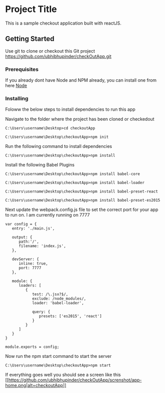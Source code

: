 # Project Title

This is a sample checkout application built with reactJS.

## Getting Started

Use git to clone or checkout this Git project https://github.com/ubhibhupinder/checkOutApp.git

### Prerequisites

If you already dont have Node and NPM already, you can  install one from here [Node](https://nodejs.org/en/download/)

### Installing

Foloww the below steps to install dependencies to run this app

Navigate to the folder where the project has been cloned or checkedout
```
C:\Users\username\Desktop>cd checkoutApp

C:\Users\username\Desktop\checkoutApp>npm init
```

Run the following command to install dependencies

```
C:\Users\username\Desktop\checkoutApp>npm install
```

Install the following Babel Plugins

```
C:\Users\username\Desktop\checkoutApp>npm install babel-core

C:\Users\username\Desktop\checkoutApp>npm install babel-loader

C:\Users\username\Desktop\checkoutApp>npm install babel-preset-react

C:\Users\username\Desktop\checkoutApp>npm install babel-preset-es2015
```

Next update the webpack.config.js file to set the correct port for your app to run on. I am currently running on 7777

```
var config = {
   entry: './main.js',
	
   output: {
      path:'/',
      filename: 'index.js',
   },
	
   devServer: {
      inline: true,
      port: 7777
   },
	
   module: {
      loaders: [
         {
            test: /\.jsx?$/,
            exclude: /node_modules/,
            loader: 'babel-loader',
				
            query: {
               presets: ['es2015', 'react']
            }
         }
      ]
   }
}

module.exports = config;
```

Now run the npm start command to start the server

```
C:\Users\username\Desktop\checkoutApp>npm start
```

If everything goes well you should see a screen like this
[[https://github.com/ubhibhupinder/checkOutApp/screnshot/app-home.png|alt=checkoutApp]]